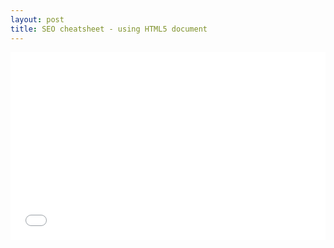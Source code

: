 ```yaml
---
layout: post
title: SEO cheatsheet - using HTML5 document
---
```


<iframe width="100%" height="300" src="//jsfiddle.net/xameeramir/0dthd7c4/embedded/" allowfullscreen="allowfullscreen" frameborder="0"></iframe>
